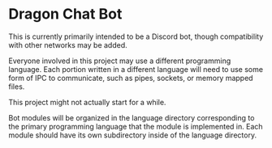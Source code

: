 # Dragon Chat Bot

This is currently primarily intended to be a Discord bot, though compatibility with other networks may be added.

Everyone involved in this project may use a different programming language. Each portion written in a different language will need to use some form of IPC to communicate, such as pipes, sockets, or memory mapped files.

This project might not actually start for a while.

Bot modules will be organized in the language directory corresponding to the primary programming language that the module is implemented in. Each module should have its own subdirectory inside of the language directory.
